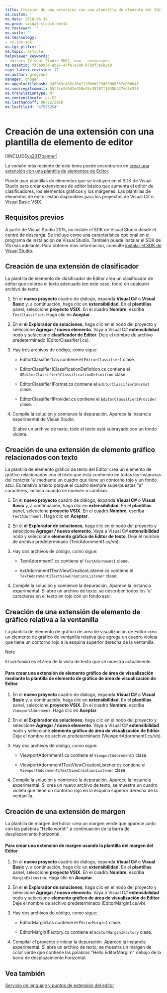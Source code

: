 ```yaml
---
title: Creación de una extensión con una plantilla de elemento del Editor | Microsoft Docs
ms.custom: ''
ms.date: 2018-06-30
ms.prod: visual-studio-dev14
ms.reviewer: ''
ms.suite: ''
ms.technology:
- vs-ide-sdk
ms.tgt_pltfrm: ''
ms.topic: article
helpviewer_keywords:
- editors [Visual Studio SDK], new - extensions
ms.assetid: fa3b993b-ab95-47fa-a38b-b788f3a5b2d8
caps.latest.revision: 17
ms.author: gregvanl
manager: ghogen
ms.openlocfilehash: 245963c433c264212096d129d99d86367e006b4f
ms.sourcegitcommit: 55f7ce2d5d2e458e35c45787f1935b237ee5c9f8
ms.translationtype: MT
ms.contentlocale: es-ES
ms.lasthandoff: 08/22/2018
ms.locfileid: "47575254"
---
```

# <a name="creating-an-extension-with-an-editor-item-template"></a>Creación de una extensión con una plantilla de elemento de editor
[!INCLUDE[vs2017banner](../includes/vs2017banner.md)]

La versión más reciente de este tema puede encontrarse en [crear una extensión con una plantilla de elementos de Editor](https://docs.microsoft.com/visualstudio/extensibility/creating-an-extension-with-an-editor-item-template).  
  
Puede usar plantillas de elementos que se incluyen en el SDK de Visual Studio para crear extensiones de editor básico que aumenta el editor de clasificadores, los elementos gráficos y los márgenes. Las plantillas de elementos de editor están disponibles para los proyectos de Visual C# o Visual Basic VSIX.  
  
## <a name="prerequisites"></a>Requisitos previos  
 A partir de Visual Studio 2015, no instale el SDK de Visual Studio desde el centro de descarga. Se incluye como una característica opcional en el programa de instalación de Visual Studio. También puede instalar el SDK de VS más adelante. Para obtener más información, consulte [instalar el SDK de Visual Studio](../extensibility/installing-the-visual-studio-sdk.md).  
  
## <a name="creating-a-classifier-extension"></a>Creación de una extensión de clasificador  
 La plantilla de elemento de clasificador de Editor crea un clasificador de editor que colorea el texto adecuado (en este caso, todo) en cualquier archivo de texto.  
  
1.  En el **nuevo proyecto** cuadro de diálogo, expanda **Visual C#** o **Visual Basic** y, a continuación, haga clic en **extensibilidad**. En el **plantillas** panel, seleccione **proyecto VSIX**. En el cuadro **Nombre**, escriba `TestClassifier`. Haga clic en **Aceptar**.  
  
2.  En el **el Explorador de soluciones**, haga clic en el nodo del proyecto y seleccione **Agregar / nuevo elemento**. Vaya a Visual C# **extensibilidad** nodo y seleccione **clasificador de Editor**. Deje el nombre de archivo predeterminado (EditorClassifier1.cs).  
  
3.  Hay tres archivos de código, como sigue:  
  
    -   EditorClassifier1.cs contiene el `EditorClassifier1` clase.  
  
    -   EditorClassifier1ClassificationDefinition.cs contiene el `OEditorClassifier1ClassificationDefinition` clase.  
  
    -   EditorClassifier1Format.cs contiene el `EditorClassifier1Format` clase.  
  
    -   EditorClassifier1Provider.cs contiene el `EditorClassifier1Provider` clase.  
  
4.  Compile la solución y comience la depuración. Aparece la instancia experimental de Visual Studio.  
  
     Si abre un archivo de texto, todo el texto está subrayado con un fondo violeta.  
  
## <a name="creating-a-text-relative-adornment-extension"></a>Creación de una extensión de elemento gráfico relacionados con texto  
 La plantilla de elemento gráfico de texto del Editor crea un elemento de gráfico relacionados con el texto que está contenido en todas las instancias del carácter 'a' mediante un cuadro que tiene un contorno rojo y un fondo azul. Es relativo a texto porque el cuadro siempre superpuestas "a" caracteres, incluso cuando se mueven o cambian.  
  
1.  En el **nuevo proyecto** cuadro de diálogo, expanda **Visual C#** o **Visual Basic** y, a continuación, haga clic en **extensibilidad**. En el **plantillas** panel, seleccione **proyecto VSIX**. En el cuadro **Nombre**, escriba `TestAdornment`. Haga clic en **Aceptar**.  
  
2.  En el **el Explorador de soluciones**, haga clic en el nodo del proyecto y seleccione **Agregar / nuevo elemento**. Vaya a Visual C# **extensibilidad** nodo y seleccione **elemento gráfico de Editor de texto**. Deje el nombre de archivo predeterminado (TextAdornment1.cs/vb).  
  
3.  Hay dos archivos de código, como sigue:  
  
    -   TextAdornment1.cs contiene el `TextAdornment1` clase.  
  
    -   extAdornment1TextViewCreationListener.cs contiene el `TextAdornment1TextViewCreationListener` clase.  
  
4.  Compile la solución y comience la depuración. Aparece la instancia experimental. Si abre un archivo de texto, se describen todos los 'a' caracteres en el texto en rojo con un fondo azul.  
  
## <a name="creating-a-viewport-relative-adornment-extension"></a>Creación de una extensión de elemento de gráfico relativa a la ventanilla  
 La plantilla de elemento de gráfico de área de visualización de Editor crea un elemento de gráfico de ventanilla relativa que agrega un cuadro violeta que tiene un contorno rojo a la esquina superior derecha de la ventanilla.  
  
> [!NOTE]
>  El *ventanilla* es el área de la vista de texto que se muestra actualmente.  
  
#### <a name="to-create-a-viewport-adornment-extension-by-using-the-editor-viewport-adornment-template"></a>Para crear una extensión de elemento gráfico de área de visualización mediante la plantilla de elemento de gráfico de área de visualización de Editor  
  
1.  En el **nuevo proyecto** cuadro de diálogo, expanda **Visual C#** o **Visual Basic** y, a continuación, haga clic en **extensibilidad**. En el **plantillas** panel, seleccione **proyecto VSIX**. En el cuadro **Nombre**, escriba `ViewportAdornment`. Haga clic en **Aceptar**.  
  
2.  En el **el Explorador de soluciones**, haga clic en el nodo del proyecto y seleccione **Agregar / nuevo elemento**. Vaya a Visual C# **extensibilidad** nodo y seleccione **elemento gráfico de área de visualización de Editor**. Deje el nombre de archivo predeterminado (ViewportAdornment1.cs/vb).  
  
3.  Hay dos archivos de código, como sigue:  
  
    -   ViewportAdornment1.cs contiene el `ViewportAdornment1` clase.  
  
    -   ViewportAdornment1TextViewCreationListener.cs contiene el `ViewportAdornment1TextViewCreationListener` clase  
  
4.  Compile la solución y comience la depuración. Aparece la instancia experimental. Si crea un nuevo archivo de texto, se muestra un cuadro violeta que tiene un contorno rojo en la esquina superior derecha de la ventanilla.  
  
## <a name="creating-a-margin-extension"></a>Creación de una extensión de margen  
 La plantilla de margen del Editor crea un margen verde que aparece junto con las palabras "Hello world!" a continuación de la barra de desplazamiento horizontal.  
  
#### <a name="to-create-a-margin-extension-by-using-the-editor-margin-template"></a>Para crear una extensión de margen usando la plantilla del margen del Editor  
  
1.  En el **nuevo proyecto** cuadro de diálogo, expanda **Visual C#** o **Visual Basic** y, a continuación, haga clic en **extensibilidad**. En el **plantillas** panel, seleccione **proyecto VSIX**. En el cuadro **Nombre**, escriba `MarginExtension`. Haga clic en **Aceptar**.  
  
2.  En el **el Explorador de soluciones**, haga clic en el nodo del proyecto y seleccione **Agregar / nuevo elemento**. Vaya a Visual C# **extensibilidad** nodo y seleccione **elemento gráfico de área de visualización de Editor**. Deje el nombre de archivo predeterminado (EditorMargin1.cs/vb).  
  
3.  Hay dos archivos de código, como sigue:  
  
    -   EditorMargin1.cs contiene el `EditorMargin1` clase.  
  
    -   EditorMargin1Factory.cs contiene el `EditorMargin1Factory` clase.  
  
4.  Compilar el proyecto e iniciar la depuración. Aparece la instancia experimental. Si abre un archivo de texto, se muestra un margen de color verde que contiene las palabras "Hello EditorMargin1" debajo de la barra de desplazamiento horizontal.  
  
## <a name="see-also"></a>Vea también  
 [Servicio de lenguaje y puntos de extensión del editor](../extensibility/language-service-and-editor-extension-points.md)


